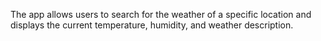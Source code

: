  The app allows users to search for the weather of a specific location and displays the current temperature, humidity, and weather description.

